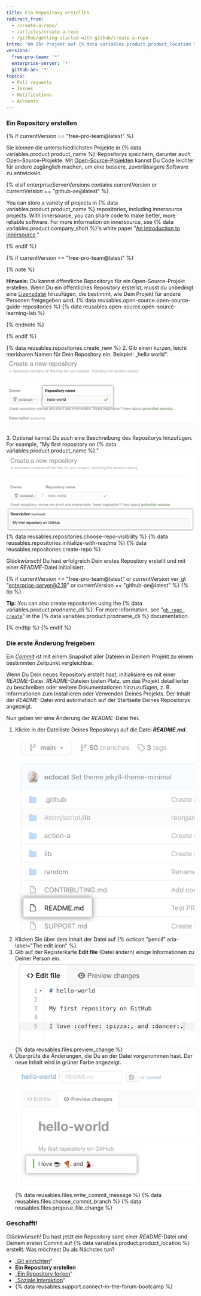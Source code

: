 ```yaml
---
title: Ein Repository erstellen
redirect_from:
  - /create-a-repo/
  - /articles/create-a-repo
  - /github/getting-started-with-github/create-a-repo
intro: 'Um Ihr Projekt auf {% data variables.product.product_location %} aufzubauen, benötigen Sie ein Repository, in dem Sie das Projekt speichern können.'
versions:
  free-pro-team: '*'
  enterprise-server: '*'
  github-ae: '*'
topics:
  - Pull requests
  - Issues
  - Notifications
  - Accounts
---
```

### Ein Repository erstellen

{% if currentVersion == "free-pro-team@latest" %}

Sie können die unterschiedlichsten Projekte in {% data variables.product.product_name %}-Repositorys speichern, darunter auch Open-Source-Projekte. Mit [Open-Source-Projekten](http://opensource.org/about) kannst Du Code leichter für andere zugänglich machen, um eine bessere, zuverlässigere Software zu entwickeln.

{% elsif enterpriseServerVersions contains currentVersion or currentVersion == "github-ae@latest" %}

You can store a variety of projects in {% data variables.product.product_name %} repositories, including innersource projects. With innersource, you can share code to make better, more reliable software. For more information on innersource, see {% data variables.product.company_short %}'s white paper "[An introduction to innersource](https://resources.github.com/whitepapers/introduction-to-innersource/)."

{% endif %}

{% if currentVersion == "free-pro-team@latest" %}

{% note %}

**Hinweis:** Du kannst öffentliche Repositorys für ein Open-Source-Projekt erstellen. Wenn Du ein öffentliches Repository erstellst, musst du unbedingt eine [Lizenzdatei](https://choosealicense.com/) hinzufügen, die bestimmt, wie Dein Projekt für andere Personen freigegeben wird. {% data reusables.open-source.open-source-guide-repositories %} {% data reusables.open-source.open-source-learning-lab %}

{% endnote %}

{% endif %}

{% data reusables.repositories.create_new %}
2. Gib einen kurzen, leicht merkbaren Namen für Dein Repository ein. Beispiel: „hello world“. ![Feld zum Eingeben eines Repository-Namens](/assets/images/help/repository/create-repository-name.png)
3. Optional kannst Du auch eine Beschreibung des Repositorys hinzufügen. For example, "My first repository on
{% data variables.product.product_name %}."
  ![Feld zum Eingeben einer Repository-Beschreibung](/assets/images/help/repository/create-repository-desc.png)
{% data reusables.repositories.choose-repo-visibility %}
{% data reusables.repositories.initialize-with-readme %}
{% data reusables.repositories.create-repo %}

Glückwünsch! Du hast erfolgreich Dein erstes Repository erstellt und mit einer *README*-Datei initialisiert.

{% if currentVersion == "free-pro-team@latest" or currentVersion ver_gt "enterprise-server@2.19" or currentVersion == "github-ae@latest" %}
{% tip %}

**Tip**: You can also create repositories using the {% data variables.product.prodname_cli %}. For more information, see "[`gh repo create`](https://cli.github.com/manual/gh_repo_create)" in the {% data variables.product.prodname_cli %} documentation.

{% endtip %}
{% endif %}

### Die erste Änderung freigeben

Ein *[Commit](/articles/github-glossary#commit)* ist mit einem Snapshot aller Dateien in Deinem Projekt zu einem bestimmten Zeitpunkt vergleichbar.

Wenn Du Dein neues Repository erstellt hast, initialisiere es mit einer *README*-Datei. *README*-Dateien bieten Platz, um das Projekt detaillierter zu beschreiben oder weitere Dokumentationen hinzuzufügen, z. B. Informationen zum Installieren oder Verwenden Deines Projekts. Der Inhalt der *README*-Datei wird automatisch auf der Startseite Deines Repositorys angezeigt.

Nun geben wir eine Änderung der *README*-Datei frei.

1. Klicke in der Dateiliste Deines Repositorys auf die Datei ***README.md***. ![README file in file list](/assets/images/help/repository/create-commit-open-readme.png)
2. Klicken Sie über dem Inhalt der Datei auf {% octicon "pencil" aria-label="The edit icon" %}.
3. Gib auf der Registerkarte **Edit file** (Datei ändern) einige Informationen zu Deiner Person ein. ![Neuer Inhalt in Datei](/assets/images/help/repository/edit-readme-light.png)
{% data reusables.files.preview_change %}
5. Überprüfe die Änderungen, die Du an der Datei vorgenommen hast. Der neue Inhalt wird in grüner Farbe angezeigt. ![Dateivorschau-Ansicht](/assets/images/help/repository/create-commit-review.png)
{% data reusables.files.write_commit_message %}
{% data reusables.files.choose_commit_branch %}
{% data reusables.files.propose_file_change %}

### Geschafft!

Glückwünsch! Du hast jetzt ein Repository samt einer *README*-Datei und Deinem ersten Commit auf {% data variables.product.product_location %} erstellt. Was möchtest Du als Nächstes tun?

- „[Git einrichten](/articles/set-up-git)“
- **Ein Repository erstellen**
- „[Ein Repository forken](/articles/fork-a-repo)“
- „[Soziale Interaktion](/articles/be-social)“
- {% data reusables.support.connect-in-the-forum-bootcamp %}
